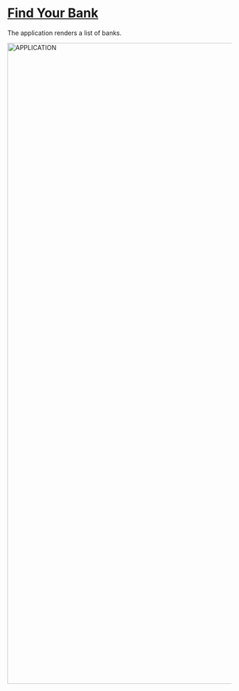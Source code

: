 # [Find Your Bank](https://find-your-bank-snitin315.vercel.app/)

The application renders a list of banks.

<img width="1438" alt="APPLICATION" src="https://user-images.githubusercontent.com/46647141/147803439-aa35c131-622e-4dde-adac-83c93c6ef4c3.png">
